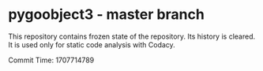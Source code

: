 # pygoobject3 - master branch

This repository contains frozen state of the repository.
Its history is cleared. It is used only for static code
analysis with Codacy.

Commit Time: 1707714789